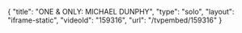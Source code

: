 {
    "title": "ONE & ONLY: MICHAEL DUNPHY",
    "type": "solo",
    "layout": "iframe-static",
    "videoId": "159316",
    "url": "\/tvpembed\/159316"
}